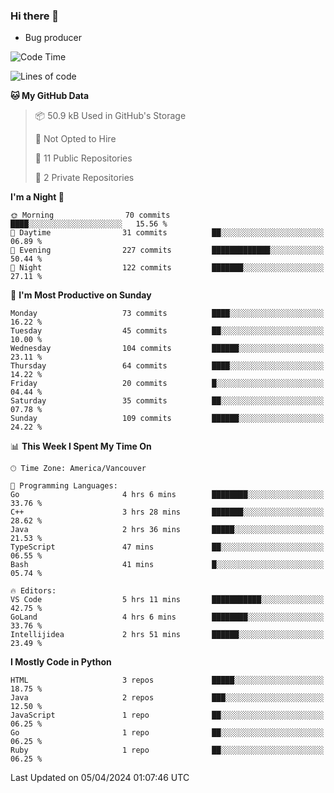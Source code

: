 ### Hi there 👋
* Bug producer


<!--START_SECTION:waka-->
![Code Time](http://img.shields.io/badge/Code%20Time-1%2C199%20hrs%2015%20mins-blue)

![Lines of code](https://img.shields.io/badge/From%20Hello%20World%20I%27ve%20Written-159.6%20thousand%20lines%20of%20code-blue)

**🐱 My GitHub Data** 

> 📦 50.9 kB Used in GitHub's Storage 
 > 
> 🚫 Not Opted to Hire
 > 
> 📜 11 Public Repositories 
 > 
> 🔑 2 Private Repositories 
 > 
**I'm a Night 🦉** 

```text
🌞 Morning                70 commits          ████░░░░░░░░░░░░░░░░░░░░░   15.56 % 
🌆 Daytime                31 commits          ██░░░░░░░░░░░░░░░░░░░░░░░   06.89 % 
🌃 Evening                227 commits         █████████████░░░░░░░░░░░░   50.44 % 
🌙 Night                  122 commits         ███████░░░░░░░░░░░░░░░░░░   27.11 % 
```
📅 **I'm Most Productive on Sunday** 

```text
Monday                   73 commits          ████░░░░░░░░░░░░░░░░░░░░░   16.22 % 
Tuesday                  45 commits          ██░░░░░░░░░░░░░░░░░░░░░░░   10.00 % 
Wednesday                104 commits         ██████░░░░░░░░░░░░░░░░░░░   23.11 % 
Thursday                 64 commits          ████░░░░░░░░░░░░░░░░░░░░░   14.22 % 
Friday                   20 commits          █░░░░░░░░░░░░░░░░░░░░░░░░   04.44 % 
Saturday                 35 commits          ██░░░░░░░░░░░░░░░░░░░░░░░   07.78 % 
Sunday                   109 commits         ██████░░░░░░░░░░░░░░░░░░░   24.22 % 
```


📊 **This Week I Spent My Time On** 

```text
🕑︎ Time Zone: America/Vancouver

💬 Programming Languages: 
Go                       4 hrs 6 mins        ████████░░░░░░░░░░░░░░░░░   33.76 % 
C++                      3 hrs 28 mins       ███████░░░░░░░░░░░░░░░░░░   28.62 % 
Java                     2 hrs 36 mins       █████░░░░░░░░░░░░░░░░░░░░   21.53 % 
TypeScript               47 mins             ██░░░░░░░░░░░░░░░░░░░░░░░   06.55 % 
Bash                     41 mins             █░░░░░░░░░░░░░░░░░░░░░░░░   05.74 % 

🔥 Editors: 
VS Code                  5 hrs 11 mins       ███████████░░░░░░░░░░░░░░   42.75 % 
GoLand                   4 hrs 6 mins        ████████░░░░░░░░░░░░░░░░░   33.76 % 
Intellijidea             2 hrs 51 mins       ██████░░░░░░░░░░░░░░░░░░░   23.49 % 
```

**I Mostly Code in Python** 

```text
HTML                     3 repos             █████░░░░░░░░░░░░░░░░░░░░   18.75 % 
Java                     2 repos             ███░░░░░░░░░░░░░░░░░░░░░░   12.50 % 
JavaScript               1 repo              ██░░░░░░░░░░░░░░░░░░░░░░░   06.25 % 
Go                       1 repo              ██░░░░░░░░░░░░░░░░░░░░░░░   06.25 % 
Ruby                     1 repo              ██░░░░░░░░░░░░░░░░░░░░░░░   06.25 % 
```




 Last Updated on 05/04/2024 01:07:46 UTC
<!--END_SECTION:waka-->

